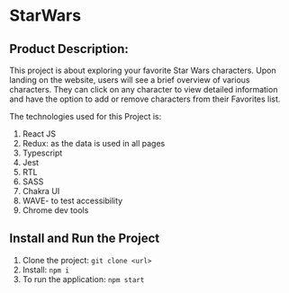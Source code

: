 # StarWars

## Product Description:
This project is about exploring your favorite Star Wars characters. Upon landing on the website, users will see a brief overview of various characters. They can click on any character to view detailed information and have the option to add or remove characters from their Favorites list.

The technologies used for this Project is:
1. React JS
2. Redux: as the data is used in all pages
3. Typescript
4. Jest
5. RTL
6. SASS
7. Chakra UI
8. WAVE- to test accessibility
9. Chrome dev tools


## Install and Run the Project
1. Clone the project: 
    ``git clone <url>``
2. Install: 
     ``npm i ``
3. To run the application: 
   ``npm start``

   
    
   



